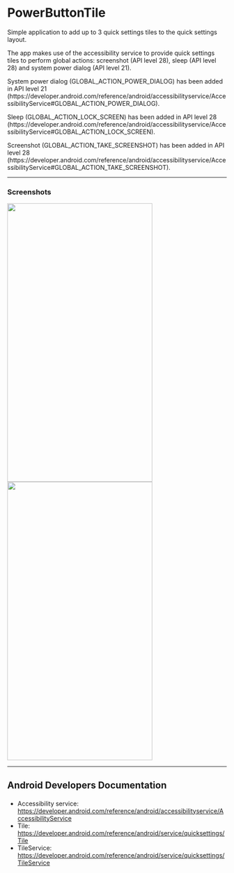 # PowerButtonTile
<p>Simple application to add up to 3 quick settings tiles to the quick settings layout.</p>
<p>The app makes use of the accessibility service to provide quick settings tiles to perform global actions: screenshot (API level 28), sleep (API level 28) and system power dialog (API level 21).</p>
<p>System power dialog (GLOBAL_ACTION_POWER_DIALOG) has been added in API level 21 (https://developer.android.com/reference/android/accessibilityservice/AccessibilityService#GLOBAL_ACTION_POWER_DIALOG).</p>
<p>Sleep (GLOBAL_ACTION_LOCK_SCREEN) has been added in API level 28 (https://developer.android.com/reference/android/accessibilityservice/AccessibilityService#GLOBAL_ACTION_LOCK_SCREEN).</p>
<p>Screenshot (GLOBAL_ACTION_TAKE_SCREENSHOT) has been added in API level 28 (https://developer.android.com/reference/android/accessibilityservice/AccessibilityService#GLOBAL_ACTION_TAKE_SCREENSHOT).<br>

___
### Screenshots

<img src="https://github.com/rascarlo/PowerButtonTile/blob/master/fastlane/metadata/android/en-US/phoneScreenshots/01.png" width="333" height="640" /> <img src="https://github.com/rascarlo/PowerButtonTile/blob/master/fastlane/metadata/android/en-US/phoneScreenshots/02.png" width="333" height="640" />

___
## Android Developers Documentation</p>
- Accessibility service: https://developer.android.com/reference/android/accessibilityservice/AccessibilityService
- Tile: https://developer.android.com/reference/android/service/quicksettings/Tile
- TileService: https://developer.android.com/reference/android/service/quicksettings/TileService
